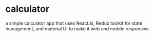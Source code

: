 # calculator
a simple calculator app that uses ReactJs, Redux toolkit for state management, and material UI to make it web and mobile responsive.
